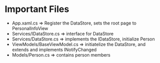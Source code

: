 # Important Files

* App.xaml.cs => Register the DataStore, sets the root page to PersonalInfoView
* Services/IDataStore.cs => interface for DataStore
* Services/DataStore.cs => implements the IDataStore, initialize Person
* ViewModels/BaseViewModel.cs => initiatelize the DataStore, and extends and implements INotifyChanged
* Models/Person.cs => contains person members
